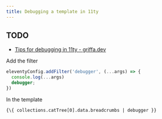 ```yaml
---
title: Debugging a template in 11ty
---
```


## TODO
- [Tips for debugging in 11ty - griffa.dev](https://griffa.dev/posts/tips-for-debugging-in-11ty/)

Add the filter
```js
eleventyConfig.addFilter('debugger', (...args) => {
  console.log(...args)
  debugger;
})
```

In the template
```njk
{\{ collections.catTree[0].data.breadcrumbs | debugger }}
```
